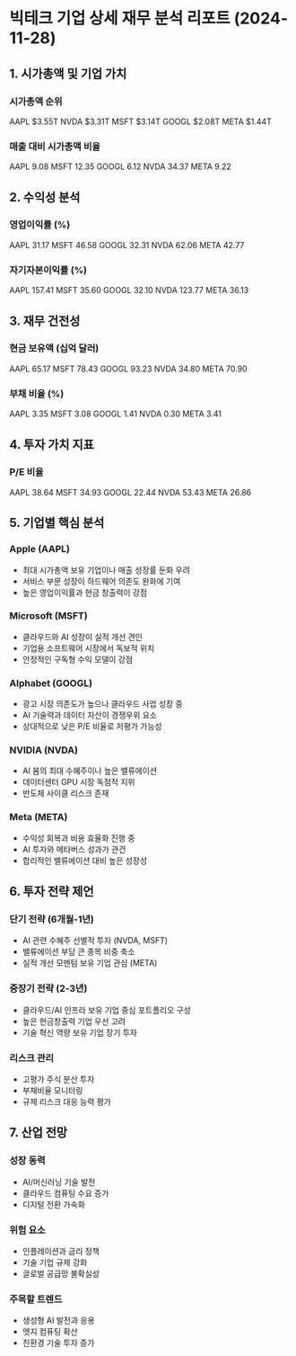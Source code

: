 # 빅테크 기업 상세 재무 분석 리포트 (2024-11-28)

## 1. 시가총액 및 기업 가치
### 시가총액 순위
AAPL     $3.55T
NVDA     $3.31T
MSFT     $3.14T
GOOGL    $2.08T
META     $1.44T

### 매출 대비 시가총액 비율
AAPL      9.08
MSFT     12.35
GOOGL     6.12
NVDA     34.37
META      9.22

## 2. 수익성 분석
### 영업이익률 (%)
AAPL     31.17
MSFT     46.58
GOOGL    32.31
NVDA     62.06
META     42.77

### 자기자본이익률 (%)
AAPL     157.41
MSFT      35.60
GOOGL     32.10
NVDA     123.77
META      36.13

## 3. 재무 건전성
### 현금 보유액 (십억 달러)
AAPL     65.17
MSFT     78.43
GOOGL    93.23
NVDA     34.80
META     70.90

### 부채 비율 (%)
AAPL     3.35
MSFT     3.08
GOOGL    1.41
NVDA     0.30
META     3.41

## 4. 투자 가치 지표
### P/E 비율
AAPL     38.64
MSFT     34.93
GOOGL    22.44
NVDA     53.43
META     26.86

## 5. 기업별 핵심 분석

### Apple (AAPL)
- 최대 시가총액 보유 기업이나 매출 성장률 둔화 우려
- 서비스 부문 성장이 하드웨어 의존도 완화에 기여
- 높은 영업이익률과 현금 창출력이 강점

### Microsoft (MSFT)
- 클라우드와 AI 성장이 실적 개선 견인
- 기업용 소프트웨어 시장에서 독보적 위치
- 안정적인 구독형 수익 모델이 강점

### Alphabet (GOOGL)
- 광고 시장 의존도가 높으나 클라우드 사업 성장 중
- AI 기술력과 데이터 자산이 경쟁우위 요소
- 상대적으로 낮은 P/E 비율로 저평가 가능성

### NVIDIA (NVDA)
- AI 붐의 최대 수혜주이나 높은 밸류에이션
- 데이터센터 GPU 시장 독점적 지위
- 반도체 사이클 리스크 존재

### Meta (META)
- 수익성 회복과 비용 효율화 진행 중
- AI 투자와 메타버스 성과가 관건
- 합리적인 밸류에이션 대비 높은 성장성

## 6. 투자 전략 제언

### 단기 전략 (6개월-1년)
- AI 관련 수혜주 선별적 투자 (NVDA, MSFT)
- 밸류에이션 부담 큰 종목 비중 축소
- 실적 개선 모멘텀 보유 기업 관심 (META)

### 중장기 전략 (2-3년)
- 클라우드/AI 인프라 보유 기업 중심 포트폴리오 구성
- 높은 현금창출력 기업 우선 고려
- 기술 혁신 역량 보유 기업 장기 투자

### 리스크 관리
- 고평가 주식 분산 투자
- 부채비율 모니터링
- 규제 리스크 대응 능력 평가

## 7. 산업 전망

### 성장 동력
- AI/머신러닝 기술 발전
- 클라우드 컴퓨팅 수요 증가
- 디지털 전환 가속화

### 위험 요소
- 인플레이션과 금리 정책
- 기술 기업 규제 강화
- 글로벌 공급망 불확실성

### 주목할 트렌드
- 생성형 AI 발전과 응용
- 엣지 컴퓨팅 확산
- 친환경 기술 투자 증가
